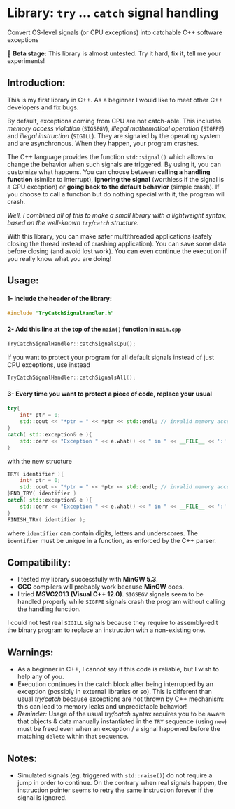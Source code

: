 # Library: `try` ... `catch` signal handling
Convert OS-level signals (or CPU exceptions) into catchable C++ software exceptions

**:dart: Beta stage:** This library is almost untested. Try it hard, fix it, tell me your experiments!

## Introduction:
This is my first library in C++. As a beginner I would like to meet other C++ developers and fix bugs.

By default, exceptions coming from CPU are not catch-able. This includes *memory access violation* (`SIGSEGV`), *illegal mathematical operation* (`SIGFPE`) and *illegal instruction* (`SIGILL`). They are signaled by the operating system and are asynchronous. When they happen, your program crashes.

The C++ language provides the function `std::signal()` which allows to change the behavior when such signals are triggered. By using it, you can customize what happens. You can choose between **calling a handling function** (similar to interrupt), **ignoring the signal** (worthless if the signal is a CPU exception) or **going back to the default behavior** (simple crash). If you choose to call a function but do nothing special with it, the program will crash.

*Well, I combined all of this to make a small library with a lightweight syntax, based on the well-known `try`/`catch` structure.*

With this library, you can make safer multithreaded applications (safely closing the thread instead of crashing application). You can save some data before closing (and avoid lost work). You can even continue the execution if you really know what you are doing!

## Usage:
#### 1- Include the header of the library:
```cpp
#include "TryCatchSignalHandler.h"
```
#### 2- Add this line at the top of the `main()` function in `main.cpp`
```cpp
TryCatchSignalHandler::catchSignalsCpu();
```
If you want to protect your program for all default signals instead of just CPU exceptions, use instead
```cpp
TryCatchSignalHandler::catchSignalsAll();
```
#### 3- Every time you want to protect a piece of code, replace your usual
```cpp
try{
	int* ptr = 0;
	std::cout << "*ptr = " << *ptr << std::endl; // invalid memory access
}
catch( std::exception& e ){
	std::cerr << "Exception " << e.what() << " in " << __FILE__ << ':' << __LINE__ << std::endl
}
```
with the new structure
```cpp
TRY( identifier ){
	int* ptr = 0;
	std::cout << "*ptr = " << *ptr << std::endl; // invalid memory access
}END_TRY( identifier )
catch( std::exception& e ){
	std::cerr << "Exception " << e.what() << " in " << __FILE__ << ':' << __LINE__ << std::endl
}
FINISH_TRY( identifier );
```
where `identifier` can contain digits, letters and underscores. The `identifier` must be unique in a function, as enforced by the C++ parser.

## Compatibility:
- I tested my library successfully with **MinGW 5.3**.
- **GCC** compilers will probably work because **MinGW** does.
- I tried **MSVC2013 (Visual C++ 12.0)**. `SIGSEGV` signals seem to be handled properly while `SIGFPE` signals crash the program without calling the handling function.

I could not test real `SIGILL` signals because they require to assembly-edit the binary program to replace an instruction with a non-existing one.

## Warnings:
- As a beginner in C++, I cannot say if this code is reliable, but I wish to help any of you.
- Execution continues in the catch block after being interrupted by an exception (possibly in external libraries or so). This is different than usual *try/catch* because exceptions are not thrown by C++ mechanism: this can lead to memory leaks and unpredictable behavior!
- *Reminder:* Usage of the usual *try/catch* syntax requires you to be aware that objects & data manually instantiated in the `TRY` sequence (using `new`) must be freed even when an exception / a signal happened before the matching `delete` within that sequence.

## Notes:
- Simulated signals (eg. triggered with `std::raise()`) do not require a jump in order to continue. On the contrary when real signals happen, the instruction pointer seems to retry the same instruction forever if the signal is ignored.
